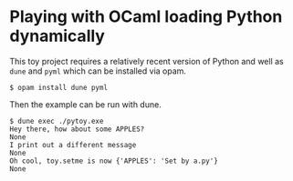# Playing with OCaml loading Python dynamically

This toy project requires a relatively recent version of Python and well as
`dune` and `pyml` which can be installed via opam.
```
$ opam install dune pyml
```

Then the example can be run with dune.
```
$ dune exec ./pytoy.exe
Hey there, how about some APPLES?
None
I print out a different message
None
Oh cool, toy.setme is now {'APPLES': 'Set by a.py'}
None
```
